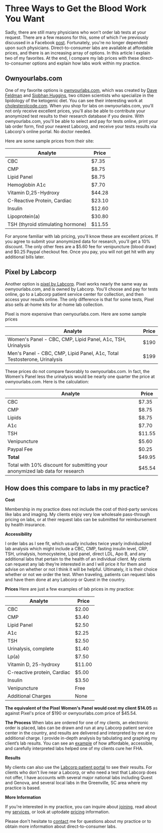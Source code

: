 # Three Ways to Get the Blood Work You Want
Sadly, there are still many physicians who won't order lab tests at your request. There are a few reasons for this, some of which I’ve previously discussed in a Facebook [post](https://www.facebook.com/stevenkornweissmd/posts/188798642704956). Fortunately, you're no longer dependent upon such physicians. Direct-to-consumer labs are available at affordable prices, and there is an increasing array of options. In this article I explain two of my favorites. At the end, I compare my lab prices with these direct-to-consumer options and explain how labs work within my practice.

## Ownyourlabs.com

One of my favorite options is [ownyourlabs.com](https://ownyourlabs.com/shop-oyl/), which was created by [Dave Feldman](https://twitter.com/DaveKeto) and [Siobhan Huggins](https://twitter.com/siobhan_huggins), two citizen scientists who specialize in the lipidology of the ketogenic diet. You can see their interesting work at [cholesterolcode.com](https://cholesterolcode.com/). When you shop for labs on ownyourlabs.com, you'll not only receive excellent prices, you'll also be able to contribute your anonymized test results to their research database if you desire. With ownyourlabs.com, you'll be able to select and pay for tests online, print your lab order form, find your nearest Labcorp, and receive your tests results via Labcorp's online portal. No doctor needed.

Here are some sample prices from their site:

| Analyte | Price |
| ------ | ----- |
| CBC                               | $7.35  |
| CMP                               | $8.75  |
| Lipid Panel                       | $8.75  |
| Hemoglobin A1c                    | $7.70  |
| Vitamin D,25-Hydroxy              | $44.28 |
| C-Reactive Protein, Cardiac       | $23.10 |
| Insulin                           | $12.60 |
| Lipoprotein(a)                    | $30.80 |
| TSH (thyroid stimulating hormone) | $11.55 |

For anyone familiar with lab pricing, you'll know these are excellent prices. If you agree to submit your anonymized data for research, you'll get a 10% discount. The only other fees are a $5.60 fee for venipuncture (blood draw) and $0.25 Paypal checkout fee. Once you pay, you will not get hit with any additional bills later.

## Pixel by Labcorp

Another option is [pixel by Labcorp](https://www.pixel.labcorp.com/). Pixel works nearly the same way as ownyourlabs.com, and is owned by Labcorp. You'll choose and pay for tests online, go to a Labcorp patient service center for collection, and then access your results online. The only difference is that for some tests, Pixel also sells at-home kits for at-home lab collection.

Pixel is more expensive than ownyourlabs.com. Here are some sample prices

| Analyte | Price |
|---------|------|
| Women's Panel - CBC, CMP, Lipid Panel, A1c, TSH, Urinalysis              | $190 |
| Men's Panel - CBC, CMP, Lipid Panel, A1c, Total Testosterone, Urinalysis | $199 |

These prices do not compare favorably to ownyourlabs.com. In fact, the Women's Panel less the urinalysis would be nearly one quarter the price at ownyourlabs.com. Here is the calculation:

| Analyte | Price |
|---------|--------|
| CBC                                                                          | $7.35  |
| CMP                                                                          | $8.75  |
| Lipids                                                                       | $8.75  |
| A1c                                                                          | $7.70  |
| TSH                                                                          | $11.55 |
| Venipuncture                                                                 | $5.60  |
| Paypal Fee                                                                   | $0.25  |
| **Total**                                                                        | $49.95 |
| Total with 10% discount for submitting your anonymized lab data for research | $45.54 |

## How does this compare to labs in my practice?

**Cost**

Membership in my practice does not include the cost of third-party services like labs and imaging. My clients enjoy very low wholesale pass-through pricing on labs, or at their request labs can be submitted for reimbursement by health insurance.

**Accessibility**

I order labs as I see fit, which usually includes twice yearly individualized lab analysis which might include a CBC, CMP, fasting insulin level, CRP, TSH, urinalysis, homocysteine, Lipid panel, direct LDL, Apo B, and any additional labs that pertain to the health of an individual client. My clients can request any lab they’re interested in and I will price it for them and advise on whether or not I think it will be helpful. Ultimately, it is their choice whether or not we order the test. When traveling, patients can request labs and have them done at any Labcorp or Quest in the country.

**Prices**
Here are just a few examples of lab prices in my practice:

| Analyte                     | Price  |
|-----------------------------|--------|
| CBC                         | $2.00  |
| CMP                         | $3.40  |
| Lipid Panel                 | $2.50  |
| A1c                         | $2.25  |
| TSH                         | $2.50  |
| Urinalysis, complete        | $1.40  |
| Lp(a)                       | $7.50  |
| Vitamin D, 25-hydroxy       | $11.00 |
| C-reactive protein, Cardiac | $5.00  |
| Insulin                     | $3.50  |
| Venipuncture                | Free   |
| Additional Charges          | None   |

**The equivalent of the Pixel Women's Panel would cost my client $14.05** as against Pixel's price of $190 or ownyourlabs.com price of $45.54.

**The Process**
When labs are ordered for one of my clients, an electronic order is placed, labs can be drawn and run at any Labcorp patient service center in the country, and results are delivered and interpreted by me at no additional charge. I provide in-depth analysis by tabulating and graphing my client’s lab results. You can see an [example](https://kornweissmedical.com/case-report-fha/) of how affordable, accessible, and carefully interpreted labs helped one of my clients cure her FHA.

**Results**

My clients can also use the [Labcorp patient portal](https://patient.labcorp.com/) to see their results. For clients who don't live near a Labcorp, or who need a test that Labcorp does not offer, I have accounts with several major national labs including Quest and Genova, and several local labs in the Greenville, SC area where my practice is based.

**More Information**

If you're interested in my practice, you can inquire about [joining](https://kornweissmedical.com/join/), read about my [services](https://kornweissmedical.com/services/), or look at uptodate [pricing](https://kornweissmedical.com/pricing/) information.

Please don't hesitate to [contact](https://kornweissmedical.com/contact/) me for questions about my practice or to obtain more information about direct-to-consumer labs.

